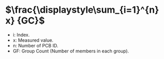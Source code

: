 # $\frac{\displaystyle\sum_{i=1}^{n} x} {GC}$
- i: Index.
- x: Measured value.
- n: Number of PCB ID.
- GF: Group Count (Number of members in each group).